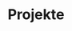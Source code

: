 ---
title: Projekte
layout: collection
permalink: /projekte/
collection: projekte
entries_layout: list
show_excerpts: true
classes: wide
---